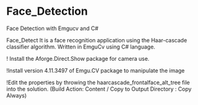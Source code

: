 # Face_Detection
Face Detection with Emgucv and C#

Face_Detect
It is a face recognition application using the Haar-cascade classifier algorithm. Written in EmguCv using C# language.

! Install the Aforge.Direct.Show package for camera use.

!Install version 4.11.3497 of Emgu.CV package to manipulate the image

!Edit the properties by throwing the haarcascade_frontalface_alt_tree file into the solution. (Build Action: Content / Copy to Output Directory : Copy Always)
